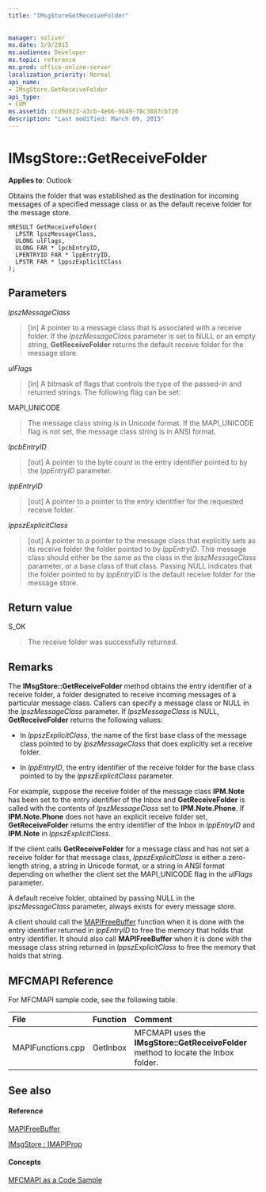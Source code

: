 ```yaml
---
title: "IMsgStoreGetReceiveFolder"
 
 
manager: soliver
ms.date: 3/9/2015
ms.audience: Developer
ms.topic: reference
ms.prod: office-online-server
localization_priority: Normal
api_name:
- IMsgStore.GetReceiveFolder
api_type:
- COM
ms.assetid: ccd9d623-a3cb-4e66-9649-78c3887cb726
description: "Last modified: March 09, 2015"
---
```


# IMsgStore::GetReceiveFolder

  
  
**Applies to**: Outlook 
  
Obtains the folder that was established as the destination for incoming messages of a specified message class or as the default receive folder for the message store.
  
```
HRESULT GetReceiveFolder(
  LPSTR lpszMessageClass,
  ULONG ulFlags,
  ULONG FAR * lpcbEntryID,
  LPENTRYID FAR * lppEntryID,
  LPSTR FAR * lppszExplicitClass
);
```

## Parameters

 _lpszMessageClass_
  
> [in] A pointer to a message class that is associated with a receive folder. If the  _lpszMessageClass_ parameter is set to NULL or an empty string, **GetReceiveFolder** returns the default receive folder for the message store. 
    
 _ulFlags_
  
> [in] A bitmask of flags that controls the type of the passed-in and returned strings. The following flag can be set:
    
MAPI_UNICODE 
  
> The message class string is in Unicode format. If the MAPI_UNICODE flag is not set, the message class string is in ANSI format.
    
 _lpcbEntryID_
  
> [out] A pointer to the byte count in the entry identifier pointed to by the  _lppEntryID_ parameter. 
    
 _lppEntryID_
  
> [out] A pointer to a pointer to the entry identifier for the requested receive folder.
    
 _lppszExplicitClass_
  
> [out] A pointer to a pointer to the message class that explicitly sets as its receive folder the folder pointed to by  _lppEntryID_. This message class should either be the same as the class in the  _lpszMessageClass_ parameter, or a base class of that class. Passing NULL indicates that the folder pointed to by  _lppEntryID_ is the default receive folder for the message store. 
    
## Return value

S_OK 
  
> The receive folder was successfully returned.
    
## Remarks

The **IMsgStore::GetReceiveFolder** method obtains the entry identifier of a receive folder, a folder designated to receive incoming messages of a particular message class. Callers can specify a message class or NULL in the  _lpszMessageClass_ parameter. If  _lpszMessageClass_ is NULL, **GetReceiveFolder** returns the following values: 
  
- In  _lppszExplicitClass_, the name of the first base class of the message class pointed to by  _lpszMessageClass_ that does explicitly set a receive folder. 
    
- In  _lppEntryID_, the entry identifier of the receive folder for the base class pointed to by the  _lppszExplicitClass_ parameter. 
    
For example, suppose the receive folder of the message class **IPM.Note** has been set to the entry identifier of the Inbox and **GetReceiveFolder** is called with the contents of  _lpszMessageClass_ set to **IPM.Note.Phone**. If **IPM.Note.Phone** does not have an explicit receive folder set, **GetReceiveFolder** returns the entry identifier of the Inbox in  _lppEntryID_ and **IPM.Note** in  _lppszExplicitClass_.
  
If the client calls **GetReceiveFolder** for a message class and has not set a receive folder for that message class,  _lppszExplicitClass_ is either a zero-length string, a string in Unicode format, or a string in ANSI format depending on whether the client set the MAPI_UNICODE flag in the  _ulFlags_ parameter. 
  
A default receive folder, obtained by passing NULL in the  _lpszMessageClass_ parameter, always exists for every message store. 
  
A client should call the [MAPIFreeBuffer](mapifreebuffer.md) function when it is done with the entry identifier returned in  _lppEntryID_ to free the memory that holds that entry identifier. It should also call **MAPIFreeBuffer** when it is done with the message class string returned in  _lppszExplicitClass_ to free the memory that holds that string. 
  
## MFCMAPI Reference

For MFCMAPI sample code, see the following table.
  
|**File**|**Function**|**Comment**|
|:-----|:-----|:-----|
|MAPIFunctions.cpp  <br/> |GetInbox  <br/> |MFCMAPI uses the **IMsgStore::GetReceiveFolder** method to locate the Inbox folder.  <br/> |
   
## See also

#### Reference

[MAPIFreeBuffer](mapifreebuffer.md)
  
[IMsgStore : IMAPIProp](imsgstoreimapiprop.md)
#### Concepts

[MFCMAPI as a Code Sample](mfcmapi-as-a-code-sample.md)

